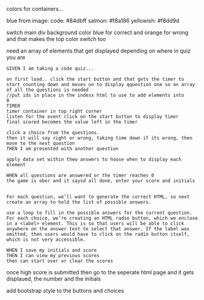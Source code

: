 colors for containers... 

blue from image:  code:	#84dbff
salmon: #f8a186
yellowish: #f8dd9d

switch main div background color blue for correct and orange for wrong and that makes the top color switch too

need an array of elements that get displayed depending on where in quiz you are

```
GIVEN I am taking a code quiz...

on first load.. click the start button and that gets the timer to start counting down and moves on to display qquestion one so an array of all the questions is needed
//put ids in place in the indesx html to use to add elements into
0
TIMER
timer container in top right corner
listen for the event click on the start button to display timer
final scored becomes the value left in the timer

click a choice from the questions.
then it will say right or wrong, taking time down if its wrong, then move to the next question
THEN I am presented with another question

apply data set within thew answers to hoose when to display each element

WHEN all questions are answered or the timer reaches 0
the game is ober and it saysd all done, enter your score and initials


For each question, we’ll want to generate the correct HTML, so next  create an array to hold the list of possible answers.

use a loop to fill in the possible answers for the current question. For each choice, we’re creating an HTML radio button, which we enclose in a <label> element. This is so that users will be able to click anywhere on the answer text to select that answer. If the label was omitted, then users would have to click on the radio button itself, which is not very accessible.

WHEN I save my initials and score
THEN I can view my previous scores
then can start over or clear the scores
```

once high score is submitted then go to the seperate html page and it gets displaued, the number and the initials


add bootstrap style to the buttons and choices


